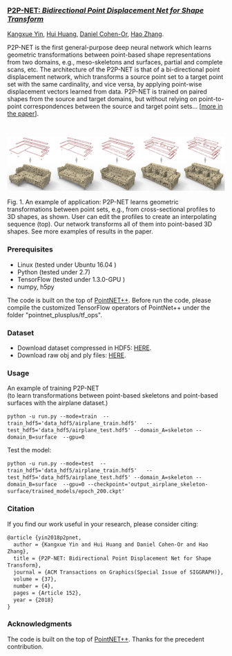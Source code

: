 ### <a href="http://kangxue.org/papers/p2pnet.pdf"> P2P-NET: *Bidirectional Point Displacement Net for Shape Transform*</a>
<a href="http://kangxue.org">Kangxue Yin</a>, <a href="http://vcc.szu.edu.cn/~huihuang/">Hui Huang</a>, <a href="http://www.cs.tau.ac.il/~dcor/">Daniel Cohen-Or</a>, <a href="https://www.cs.sfu.ca/~haoz/">Hao Zhang</a>.

P2P-NET is the first general-purpose deep neural network which learns geometric transformations between point-based shape representations from two domains, e.g., meso-skeletons and surfaces, partial and complete scans, etc.
The architecture of the P2P-NET is that of a bi-directional point displacement network, which transforms a source point set to a target point set with the same cardinality, and vice versa, by applying point-wise displacement vectors learned from data. 
P2P-NET is trained on paired shapes from the source and target domains, but without relying on point-to-point correspondences between the source and target point sets...  [<a href="http://kangxue.org/papers/p2pnet.pdf">more in the paper</a>].

<br/>

![teaser](figures/interpolate.jpg)

Fig. 1. An example of application: 
P2P-NET learns geometric transformations between point sets, e.g., from cross-sectional profiles to 3D shapes, as shown. User can edit the profiles to create an interpolating sequence (top). Our network transforms all of them into point-based 3D shapes.  See more examples of results in the paper.
<br/>

### Prerequisites

- Linux (tested under Ubuntu 16.04 )
- Python (tested under 2.7)
- TensorFlow (tested under 1.3.0-GPU )
- numpy, h5py

The code is built on the top of 
<a href="https://github.com/charlesq34/pointnet2">PointNET++</a>.  Before run the code, please compile the   customized TensorFlow operators of PointNet++ under the folder "pointnet\_plusplus/tf\_ops".

### Dataset

- Download dataset compressed in HDF5:
 <a href="https://www.dropbox.com/s/fz3khhwx6cxdnb5/data_hdf5.zip?dl=1">HERE</a>.
- Download raw obj and ply files:
 <a href="https://www.dropbox.com/s/ezmmu9k66rdxoiu/data_raw.zip?dl=1">HERE</a>.


### Usage

An example of training P2P-NET 
<br/>
(to learn transformations between point-based skeletons and point-based surfaces with the airplane dataset.)

	python -u run.py --mode=train  --train_hdf5='data_hdf5/airplane_train.hdf5'   --test_hdf5='data_hdf5/airplane_test.hdf5' --domain_A=skeleton --domain_B=surface  --gpu=0

Test the model:

	python -u run.py --mode=test  --train_hdf5='data_hdf5/airplane_train.hdf5'   --test_hdf5='data_hdf5/airplane_test.hdf5' --domain_A=skeleton --domain_B=surface  --gpu=0 --checkpoint='output_airplane_skeleton-surface/trained_models/epoch_200.ckpt'


### Citation
If you find our work useful in your research, please consider citing:

    @article {yin2018p2pnet,
      author = {Kangxue Yin and Hui Huang and Daniel Cohen-Or and Hao Zhang},
      title = {P2P-NET: Bidirectional Point Displacement Net for Shape Transform},
      journal = {ACM Transactions on Graphics(Special Issue of SIGGRAPH)},
      volume = {37},
      number = {4},
      pages = {Article 152},
      year = {2018}
    }



### Acknowledgments
The code is built on the top of 
<a href="https://github.com/charlesq34/pointnet2">PointNET++</a>. 
Thanks for the precedent contribution.